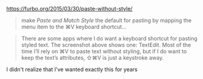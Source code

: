 https://furbo.org/2015/03/30/paste-without-style/

> make _Paste and Match Style_ the default for pasting by mapping the menu item to the ⌘V keyboard shortcut... 

> There are some apps where I do want a keyboard shortcut for pasting styled text. The screenshot above shows one: TextEdit. Most of the time I’ll rely on ⌘V to paste text without styling, but if I do want to keep the text’s attributes, ⇧⌘V is just a keystroke away.

I didn't realize that I've wanted exactly this for years